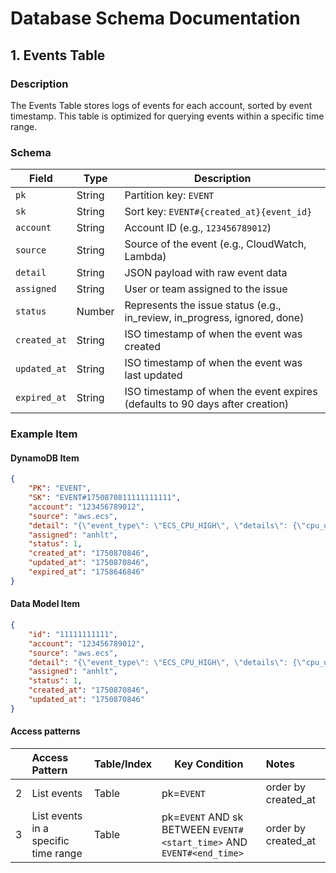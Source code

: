 # Database Schema Documentation

## 1. Events Table

### Description

The Events Table stores logs of events for each account, sorted by event timestamp. This
table is optimized for querying events within a specific time range.

### Schema

| Field        | Type   | Description                                                                  |
|--------------|--------|------------------------------------------------------------------------------|
| `pk`         | String | Partition key: `EVENT`                                                       |
| `sk`         | String | Sort key: `EVENT#{created_at}{event_id}`                                     |
| `account`    | String | Account ID (e.g., `123456789012`)                                            |
| `source`     | String | Source of the event (e.g., CloudWatch, Lambda)                               |
| `detail`     | String | JSON payload with raw event data                                             |
| `assigned`   | String | User or team assigned to the issue                                           |
| `status`     | Number | Represents the issue status  (e.g., in_review, in_progress, ignored, done)   |
| `created_at` | String | ISO timestamp of when the event was created                                  |
| `updated_at` | String | ISO timestamp of when the event was last updated                             |
| `expired_at` | String | ISO timestamp of when the event expires (defaults to 90 days after creation) |

### Example Item

#### DynamoDB Item

```json
{
    "PK": "EVENT",
    "SK": "EVENT#1750870811111111111",
    "account": "123456789012",
    "source": "aws.ecs",
    "detail": "{\"event_type\": \"ECS_CPU_HIGH\", \"details\": {\"cpu_utilization\": 95, \"threshold\": 85}}",
    "assigned": "anhlt",
    "status": 1,
    "created_at": "1750870846",
    "updated_at": "1750870846",
    "expired_at": "1758646846"
}
```

#### Data Model Item

```json
{
    "id": "11111111111",
    "account": "123456789012",
    "source": "aws.ecs",
    "detail": "{\"event_type\": \"ECS_CPU_HIGH\", \"details\": {\"cpu_utilization\": 95, \"threshold\": 85}}",
    "assigned": "anhlt",
    "status": 1,
    "created_at": "1750870846",
    "updated_at": "1750870846"
}
```

#### Access patterns

|   | Access Pattern                       | Table/Index | Key Condition                                                         | Notes               |
|:--|:-------------------------------------|:------------|-----------------------------------------------------------------------|:--------------------|
| 2 | List events                          | Table       | pk=`EVENT`                                                            | order by created_at |
| 3 | List events in a specific time range | Table       | pk=`EVENT` AND sk BETWEEN `EVENT#<start_time>` AND `EVENT#<end_time>` | order by created_at |
